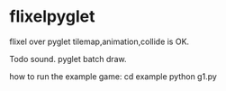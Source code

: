 flixelpyglet
============

flixel over pyglet
	tilemap,animation,collide  is OK.
	
	
Todo 
	sound. pyglet batch draw.
	
	
how to run the example game:
	cd example
	python g1.py

